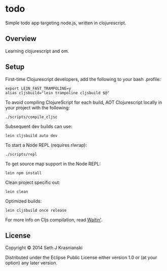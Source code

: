 # todo

Simple todo app targeting node.js, written in clojurescript.

## Overview

Learning clojurescript and om.

## Setup

First-time Clojurescript developers, add the following to your bash .profile:

    export LEIN_FAST_TRAMPOLINE=y
    alias cljsbuild="lein trampoline cljsbuild $@"

To avoid compiling ClojureScript for each build, AOT Clojurescript locally in your project with the following:

    ./scripts/compile_cljsc

Subsequent dev builds can use:

    lein cljsbuild auto dev

To start a Node REPL (requires rlwrap):

    ./scripts/repl

To get source map support in the Node REPL:

    lein npm install

Clean project specific out:

    lein clean

Optimized builds:

    lein cljsbuild once release

For more info on Cljs compilation, read [Waitin'](http://swannodette.github.io/2014/12/22/waitin/).

## License

Copyright © 2014 Seth J Krasnianski

Distributed under the Eclipse Public License either version 1.0 or (at your option) any later version.
